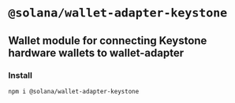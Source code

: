 # `@solana/wallet-adapter-keystone`

## Wallet module for connecting Keystone hardware wallets to wallet-adapter

### Install

`npm i @solana/wallet-adapter-keystone`
